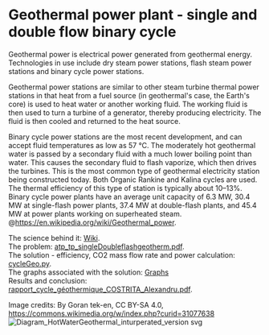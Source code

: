 # Geothermal power plant - single and double flow binary cycle 

Geothermal power is electrical power generated from geothermal energy. Technologies in use include dry steam power stations, flash steam power stations and binary cycle power stations.

Geothermal power stations are similar to other steam turbine thermal power stations in that heat from a fuel source (in geothermal's case, the Earth's core) is used to heat water or another working fluid. The working fluid is then used to turn a turbine of a generator, thereby producing electricity. The fluid is then cooled and returned to the heat source.

Binary cycle power stations are the most recent development, and can accept fluid temperatures as low as 57 °C. The moderately hot geothermal water is passed by a secondary fluid with a much lower boiling point than water. This causes the secondary fluid to flash vaporize, which then drives the turbines. This is the most common type of geothermal electricity station being constructed today. Both Organic Rankine and Kalina cycles are used. The thermal efficiency of this type of station is typically about 10–13%. Binary cycle power plants have an average unit capacity of 6.3 MW, 30.4 MW at single-flash power plants, 37.4 MW at double-flash plants, and 45.4 MW at power plants working on superheated steam. @https://en.wikipedia.org/wiki/Geothermal_power.

The science behind it: [Wiki](https://en.wikipedia.org/wiki/Geothermal_power).  
The problem: [atp_tp_singleDoubleflashgeotherm.pdf](https://github.com/AlexPhysics/PythonProjects/blob/main/Geothermal%20power%20plant%20-%20single%20and%20double%20flow/atp_tp_singleDoubleflashgeotherm.pdf).  
The solution - efficiency, CO2 mass flow rate and power calculation: [cycleGeo.py](https://github.com/AlexPhysics/PythonProjects/blob/main/Geothermal%20power%20plant%20-%20single%20and%20double%20flow/cycleGeo.py).  
The graphs associated with the solution: [Graphs](https://github.com/AlexPhysics/PythonProjects/tree/main/Geothermal%20power%20plant%20-%20single%20and%20double%20flow/Graphs)  
Results and conclusion: [rapport_cycle_géothermique_COSTRITA_Alexandru.pdf](https://github.com/AlexPhysics/PythonProjects/blob/main/Geothermal%20power%20plant%20-%20single%20and%20double%20flow/rapport_cycle_g%C3%A9othermique_COSTRITA_Alexandru.pdf).  

Image credits: By Goran tek-en, CC BY-SA 4.0, https://commons.wikimedia.org/w/index.php?curid=31077638
![Diagram_HotWaterGeothermal_inturperated_version svg](https://github.com/AlexPhysics/PythonProjects/assets/81239843/cad7fdbb-641a-4f75-919e-2074e4560c15)
